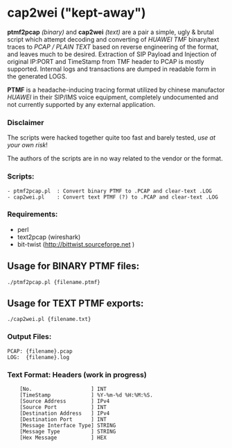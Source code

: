 cap2wei ("kept-away")
=======


**ptmf2pcap** *(binary)* and **cap2wei** *(text)* are a pair a simple, ugly & brutal script which attempt decoding and converting of *HUAWEI TMF* binary/text traces to *PCAP / PLAIN TEXT* based on reverse engineering of the format, and leaves much to be desired. Extraction of SIP Payload and Injection of original IP:PORT and TimeStamp from TMF header to PCAP is mostly supported. Internal logs and transactions are dumped in readable form in the generated LOGS.

**PTMF** is a headache-inducing tracing format utilized by chinese manufactor *HUAWEI* in their SIP/IMS voice equipment, completely undocumented and not currently supported by any external application. 


### Disclaimer
The scripts were hacked together quite too fast and barely tested, *use at your own risk*!

The authors of the scripts are in no way related to the vendor or the format.


### Scripts:
```
- ptmf2pcap.pl  : Convert binary PTMF to .PCAP and clear-text .LOG
- cap2wei.pl    : Convert text PTMF (?) to .PCAP and clear-text .LOG
```
### Requirements:

- perl
- text2pcap (wireshark)
- bit-twist (http://bittwist.sourceforge.net )

## Usage for BINARY PTMF files:
```
./ptmf2pcap.pl {filename.ptmf}
```

## Usage for TEXT PTMF exports:
```
./cap2wei.pl {filename.txt}
```


### Output Files:
```
PCAP: {filename}.pcap
LOG:  {filename}.log
```

### Text Format: Headers (work in progress)
```
 	[No.                   ] INT
 	[TimeStamp             ] %Y-%m-%d %H:%M:%S.
 	[Source Address        ] IPv4
 	[Source Port           ] INT
 	[Destination Address   ] IPv4
 	[Destination Port      ] INT
 	[Message Interface Type] STRING
 	[Message Type          ] STRING
 	[Hex Message           ] HEX
```
